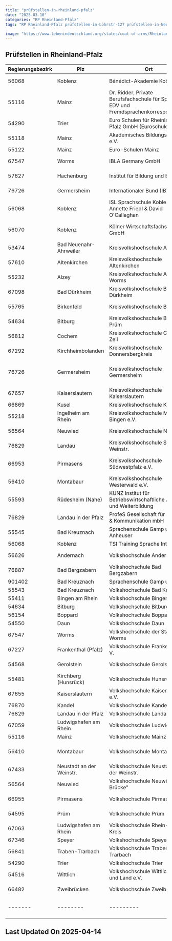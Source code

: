 ```yaml
---
title: "prüfstellen-in-rheinland-pfalz"
date: "2025-03-10"
categories: "RP Rheinland-Pfalz"
tags: "RP Rheinland-Pfalz prüfstellen-in-Löhrstr-127 prüfstellen-in-Neubrunnenstr-8 prüfstellen-in-Nagelstraße-10 prüfstellen-in-Rabanusstraße-5 prüfstellen-in-Wallstr-11 prüfstellen-in-Prinz-Carl-Anlage-3 prüfstellen-in-Adolf-Kolping-Str-3 prüfstellen-in-Glacisstr-9 prüfstellen-in-Rizzastr-35 prüfstellen-in-Kurfürst-Schönborn-Str-55 prüfstellen-in-Wilhelmstraße-23 prüfstellen-in-Rathausstr-12 prüfstellen-in-Theodor-Heuss-Ring-2 prüfstellen-in-Philipp-Fauth-Str-11 prüfstellen-in-Schneewiesenstr-25 prüfstellen-in-Trierer-Str-1 prüfstellen-in-Ravenestr-17 prüfstellen-in-Uhlandstr-2 prüfstellen-in-Ritter-von-Schmauß-StrEcke-Paradeplatz prüfstellen-in-Lauterstr-8 prüfstellen-in-Lehnstr-16 prüfstellen-in-Georg-Rückert-Str-11 prüfstellen-in-Beverwijker-Ring-5 prüfstellen-in-An-der-Kreuzmühle-2 prüfstellen-in-Unterer-Sommerwaldweg-4042 prüfstellen-in-Peter-Altmeier-Platz-1 prüfstellen-in-Am-Schlittweg-8 prüfstellen-in-Max-von-Laue-Str-3 prüfstellen-in-Rüdesheimer-Str-34 prüfstellen-in-Schloßstr-48 prüfstellen-in-Am-Stadtgraben-29 prüfstellen-in-Königstr-61 prüfstellen-in-Hochstraße-11 prüfstellen-in-Kornmarkt-5 prüfstellen-in-Gaustr-20 prüfstellen-in-Rathausplatz-34 prüfstellen-in-Oberstraße-141 prüfstellen-in-Leopoldstr-29 prüfstellen-in-Willy-Brandt-Ring-11 prüfstellen-in-Stephan-Cosacchi-Platz-1 prüfstellen-in-Rathaus-Kyllweg-1 prüfstellen-in-Auf-der-Mauer-8 prüfstellen-in-Kanalstr-3 prüfstellen-in-Hauptstr-61 prüfstellen-in-Maximilianstr-7 prüfstellen-in-Bürgerhof- prüfstellen-in-Karmeliterplatz-1 prüfstellen-in-Konrad-Adenauer-Platz-9 prüfstellen-in-Lindenstraße-15 prüfstellen-in-Heddesdorfer-Str-33 prüfstellen-in-Hans-Sachs-Str-2 prüfstellen-in-Rathaus-Tiergartenstr-54 prüfstellen-in-Europaplatz-5 prüfstellen-in-Bahnhofstr-54 prüfstellen-in-Am-Markt-3 prüfstellen-in-Domfreihof-1b prüfstellen-in-Kurfürstenstr-1 prüfstellen-in-Johann-Schwebel-Str-1 prüfstellen-in-Bénédict-Akademie-Koblenz prüfstellen-in-Dr-Ridder-Private-Berufsfachschule-für-Sprache-EDV-und-Fremdsprachenkorrespondenten prüfstellen-in-Euro-Schulen-für-Rheinland-Pfalz-GmbH-(Euroschulen-Trier) prüfstellen-in-Akademisches-Bildungs-Center-eV prüfstellen-in-Euro-Schulen-Mainz prüfstellen-in-IBLA-Germany-GmbH prüfstellen-in-Institut-für-Bildung-und-Beruf prüfstellen-in-Internationaler-Bund-(IB) prüfstellen-in-ISL-Sprachschule-Koblenz-Annette-Friedl-and-David-OCallaghan prüfstellen-in-Kölner-Wirtschaftsfachschule-GmbH prüfstellen-in-Kreisvolkshochschule-Ahrweiler prüfstellen-in-Kreisvolkshochschule-Altenkirchen prüfstellen-in-Kreisvolkshochschule-Alzey-Worms prüfstellen-in-Kreisvolkshochschule-Bad-Dürkheim prüfstellen-in-Kreisvolkshochschule-Birkenfeld prüfstellen-in-Kreisvolkshochschule-Bitburg-Prüm prüfstellen-in-Kreisvolkshochschule-Cochem-Zell prüfstellen-in-Kreisvolkshochschule-Donnersbergkreis prüfstellen-in-Kreisvolkshochschule-Germersheim prüfstellen-in-Kreisvolkshochschule-Kaiserslautern prüfstellen-in-Kreisvolkshochschule-Kusel prüfstellen-in-Kreisvolkshochschule-Mainz-Bingen-eV prüfstellen-in-Kreisvolkshochschule-Neuwied prüfstellen-in-Kreisvolkshochschule-Südliche-Weinstr prüfstellen-in-Kreisvolkshochschule-Südwestpfalz-eV prüfstellen-in-Kreisvolkshochschule-Westerwald-eV prüfstellen-in-KUNZ-Institut-für-Betriebswirtschaftliche-Aus--und-Weiterbildung prüfstellen-in-ProfeS-Gesellschaft-für-Bildung-and-Kommunikation-mbH prüfstellen-in-Sprachenschule-Gamp-und-Anheuser prüfstellen-in-TSI-Training-Sprache-Integration prüfstellen-in-Volkshochschule-Andernach prüfstellen-in-Volkshochschule-Bad-Bergzabern prüfstellen-in-Sprachenschule-Gamp-und-Léus prüfstellen-in-Volkshochschule-Bad-Kreuznach prüfstellen-in-Volkshochschule-Bingen-eV prüfstellen-in-Volkshochschule-Bitburg prüfstellen-in-Volkshochschule-Boppard prüfstellen-in-Volkshochschule-Daun prüfstellen-in-Volkshochschule-der-Stadt-Worms prüfstellen-in-Volkshochschule-Frankenthal-e-V prüfstellen-in-Volkshochschule-Gerolstein prüfstellen-in-Volkshochschule-Hunsrück prüfstellen-in-Volkshochschule-Kaiserslautern-eV prüfstellen-in-Volkshochschule-Kandel-eV prüfstellen-in-Volkshochschule-Landau prüfstellen-in-Volkshochschule-Ludwigshafen prüfstellen-in-Volkshochschule-Mainz prüfstellen-in-Volkshochschule-Montabaur prüfstellen-in-Volkshochschule-Neustadt-an-der-Weinstr prüfstellen-in-Volkshochschule-Neuwied-Die-Brücke prüfstellen-in-Volkshochschule-Pirmasens prüfstellen-in-Volkshochschule-Prüm prüfstellen-in-Volkshochschule-Rhein-Pfalz-Kreis prüfstellen-in-Volkshochschule-Speyer prüfstellen-in-Volkshochschule-Traben-Trarbach prüfstellen-in-Volkshochschule-Trier prüfstellen-in-Volkshochschule-Wittlich-Stadt-und-Land-eV prüfstellen-in-Volkshochschule-Zweibrücken prüfstellen-in-Koblenz prüfstellen-in-Mainz prüfstellen-in-Trier prüfstellen-in-Worms prüfstellen-in-Hachenburg prüfstellen-in-Germersheim prüfstellen-in-Bad Neuenahr-Ahrweiler prüfstellen-in-Altenkirchen prüfstellen-in-Alzey prüfstellen-in-Bad Dürkheim prüfstellen-in-Birkenfeld prüfstellen-in-Bitburg prüfstellen-in-Cochem prüfstellen-in-Kirchheimbolanden prüfstellen-in-Kaiserslautern prüfstellen-in-Kusel prüfstellen-in-Ingelheim am Rhein prüfstellen-in-Neuwied prüfstellen-in-Landau prüfstellen-in-Pirmasens prüfstellen-in-Montabaur prüfstellen-in-Rüdesheim (Nahe) prüfstellen-in-Landau in der Pfalz prüfstellen-in-Bad Kreuznach prüfstellen-in-Andernach prüfstellen-in-Bad Bergzabern prüfstellen-in-Bingen am Rhein prüfstellen-in-Boppard prüfstellen-in-Daun prüfstellen-in-Frankenthal (Pfalz) prüfstellen-in-Gerolstein prüfstellen-in-Kirchberg (Hunsrück) prüfstellen-in-Kandel prüfstellen-in-Ludwigshafen am Rhein prüfstellen-in-Neustadt an der Weinstr. prüfstellen-in-Prüm prüfstellen-in-Speyer prüfstellen-in-Traben-Trarbach prüfstellen-in-Wittlich prüfstellen-in-Zweibrücken
            "
image: "https://www.lebenindeutschland.org/states/coat-of-arms/Rheinland-Pfalz.svg"
---
```


## Prüfstellen in Rheinland-Pfalz

| Regierungsbezirk | Plz | Ort | Einrichtung | Straße | Telefon | Email |
|-------|--------|---------|---------|---------|---------|---------|
|56068|Koblenz|Bénédict-Akademie Koblenz|Löhrstr. 127|026137654|cburkhardt@benedict-akademie-koblenz.de||
|55116|Mainz|Dr. Ridder, Private Berufsfachschule für Sprache, EDV und Fremdsprachenkorrespondenten|Neubrunnenstr. 8|06131 25210|sekretariat@dr-ridder.de||
|54290|Trier|Euro Schulen für Rheinland-Pfalz GmbH (Euroschulen Trier)|Nagelstraße 10|0651-97561-13|Trier@eso.de||
|55118|Mainz|Akademisches Bildungs-Center e.V.|Rabanusstraße 5|06131-720276|m.cagrici@abc-mainz.de||
|55122|Mainz|Euro-Schulen Mainz|Wallstr. 11|06131-58844-0|info@es.mainz.eso.de||
|67547|Worms|IBLA Germany GmbH|Prinz-Carl-Anlage 3|06241/304149|ibla-germany@web.de||
|57627|Hachenburg|Institut für Bildung und Beruf|Adolf-Kolping-Str. 3|02662-9428146|ibbhachenburg@t-online.de||
|76726|Germersheim|Internationaler Bund (IB)|Glacisstr. 9|07274702535|bz-germersheim@internationaler-bund.de||
|56068|Koblenz|ISL Sprachschule Koblenz Annette Friedl & David O'Callaghan|Rizzastr. 35|0261-98823440|koblenz@isl-sprachschule.de||
|56070|Koblenz|Kölner Wirtschaftsfachschule GmbH|Kurfürst-Schönborn-Str. 55||singerhoff@wifa.de||
|53474|Bad Neuenahr-Ahrweiler|Kreisvolkshochschule Ahrweiler|Wilhelmstraße 23|02641-912339-0|info@kvhs-ahrweiler.de||
|57610|Altenkirchen|Kreisvolkshochschule Altenkirchen|Rathausstr. 12|02681- 812211 |kvhs@kreis-ak.de||
|55232|Alzey|Kreisvolkshochschule Alzey-Worms|Theodor-Heuss-Ring 2|06731-408 6740|kvhs@alzey-worms.de||
|67098|Bad Dürkheim|Kreisvolkshochschule Bad Dürkheim|Philipp-Fauth-Str. 11|06322/961-2402|kvhs@kreis-bad-duerkheim.de||
|55765|Birkenfeld|Kreisvolkshochschule Birkenfeld|Schneewiesenstr. 25|0678-15105|vhs@landkreis-birkenfeld.de||
|54634|Bitburg|Kreisvolkshochschule Bitburg-Prüm|Trierer Str. 1|(0 65 61) 15 13 80|kvhs@bitburg-pruem.de||
|56812|Cochem|Kreisvolkshochschule Cochem-Zell|Ravenestr. 17|02671-61465|kvhs@cochem-zell.de||
|67292|Kirchheimbolanden|Kreisvolkshochschule Donnersbergkreis|Uhlandstr. 2|06352-710-108|kvhs@donnersberg.de||
|76726|Germersheim|Kreisvolkshochschule Germersheim|Ritter von Schmauß-Str./Ecke Paradeplatz|07274 - 53 334|vhs@kreis-germersheim.de||
|67657|Kaiserslautern|Kreisvolkshochschule Kaiserslautern|Lauterstr. 8|0631-7105-395|carola.wuertz@kaiserslautern-kreis.de||
|66869|Kusel|Kreisvolkshochschule Kusel|Lehnstr. 16|06381-917530-10|kvhs@kv-kus.de||
|55218|Ingelheim am Rhein|Kreisvolkshochschule Mainz-Bingen e.V.|Georg-Rückert-Str. 11|06132-/7877100/-7102|info@kvhs-mainz-bingen.de||
|56564|Neuwied|Kreisvolkshochschule Neuwied|Beverwijker Ring 5|02631- 347813|info@kvhs-neuwied.de||
|76829|Landau|Kreisvolkshochschule Südliche Weinstr.|An der Kreuzmühle 2|06341-940188|vhs@suedliche-weinstrasse.de ||
|66953|Pirmasens|Kreisvolkshochschule Südwestpfalz e.V.|Unterer Sommerwaldweg 40/42|06331-809336|info@kvhs-swp.de, f.rossard@lksuedwestpflaz.de||
|56410|Montabaur|Kreisvolkshochschule Westerwald e.V.|Peter-Altmeier-Platz 1|02602-124420|info@vhs-ww.de||
|55593|Rüdesheim (Nahe)|KUNZ Institut für Betriebswirtschaftliche Aus- und Weiterbildung|Am Schlittweg 8|0671-40733|info@kunz-institut.de||
|76829|Landau in der Pfalz|ProfeS Gesellschaft für Bildung & Kommunikation mbH|Max-von-Laue-Str. 3|06341-1414433|info@profes-gmbh.de||
|55545|Bad Kreuznach|Sprachenschule Gamp und Anheuser|Rüdesheimer Str. 34|067143199|kanheuser@web.de||
|56068|Koblenz|TSI Training Sprache Integration|Schloßstr. 48|0261-12714|info@tsi-koblenz.de||
|56626|Andernach|Volkshochschule Andernach|Am Stadtgraben 29|02632-922276|vhs@andernach.de||
|76887|Bad Bergzabern|Volkshochschule Bad Bergzabern|Königstr. 61|06343-9253038|integration@vhs-bergzabern.de||
|901402|Bad Kreuznach|Sprachenschule Gamp und Léus|Hochstraße 11|0178 5343532|SprachenschuleGampundLeus@web.de||
|55543|Bad Kreuznach|Volkshochschule Bad Kreuznach|Kornmarkt 5|0671/800766|vhs@bad-kreuznach.de||
|55411|Bingen am Rhein|Volkshochschule Bingen e.V|Gaustr. 20|06721-991103|service@vhs-bingen.de||
|54634|Bitburg|Volkshochschule Bitburg|Rathausplatz 3/4|06561-6001-241|vhs@bitburg.de||
|56154|Boppard|Volkshochschule Boppard|Oberstraße 141|06742-898866|info@vhs-boppard.de||
|54550|Daun|Volkshochschule Daun|Leopoldstr. 29|(0 65 92) 93 92 15|volkshochschule@stadt-daun.de||
|67547|Worms|Volkshochschule der Stadt Worms|Willy-Brandt-Ring 11|06241/8534256|vhs@worms.de||
|67227|Frankenthal (Pfalz)|Volkshochschule Frankenthal e. V.|Stephan-Cosacchi-Platz 1|06233-349203|info@vhs-ft.de||
|54568|Gerolstein|Volkshochschule Gerolstein|Rathaus, Kyllweg 1,|0659-131166|heike.bowi@gerolstein.de, vhs@gerolstein.de||
|55481|Kirchberg (Hunsrück)|Volkshochschule Hunsrück|Auf der Mauer 8|06763-910-155|vhs@kirchberg-hunsrueck.de, info@kirchberg-hunsrueck.de||
|67655|Kaiserslautern|Volkshochschule Kaiserslautern e.V.|Kanalstr. 3|0631-3625823|info@vhs-kaiserslautern.de||
|76870|Kandel|Volkshochschule Kandel e.V.|Hauptstr. 61|(0 72 75) 9 52 73|vhs.kandel@web.de||
|76829|Landau in der Pfalz|Volkshochschule Landau|Maximilianstr. 7|06341-134992|sigrid.gensheimer@landau.de||
|67059|Ludwigshafen am Rhein|Volkshochschule Ludwigshafen|Bürgerhof |0621-504-2587|Siegbert.Aichele@ludwigshafen.de||
|55116|Mainz|Volkshochschule Mainz|Karmeliterplatz 1|06131/2625-150|vhs@vhs-mainz.de||
|56410|Montabaur|Volkshochschule Montabaur|Konrad-Adenauer-Platz 9|02602-126105|uprobst@montabaur.de||
|67433|Neustadt an der Weinstr.|Volkshochschule Neustadt an der Weinstr.|Lindenstraße 15|06321-855-1877|nicolette.schuster@neustadt.eu||
|56564|Neuwied|Volkshochschule Neuwied "Die Brücke"|Heddesdorfer Str. 33|02631-8025510|anmeldung@vhs-neuwied.de||
|66955|Pirmasens|Volkshochschule Pirmasens|Hans-Sachs-Str. 2|06331-213687|volkshochschule@pirmasens.de||
|54595|Prüm|Volkshochschule Prüm|Rathaus, Tiergartenstr. 54| 0 65 51- 943119|vhs@vg-pruem.de||
|67063|Ludwigshafen am Rhein|Volkshochschule Rhein-Pfalz-Kreis|Europaplatz 5|0621-5909-246|kvhs-geschaeftsstelle@vhs-rpk.de||
|67346|Speyer|Volkshochschule Speyer|Bahnhofstr. 54|06232-106-203|vhs@stadt-speyer.de||
|56841|Traben-Trarbach|Volkshochschule Traben-Trarbach|Am Markt 3|06541-708-28|team@vhs-traben-trarbach.de||
|54290|Trier|Volkshochschule Trier|Domfreihof 1b|0651-718-1437| manuela.zeilinger@trier.de||
|54516|Wittlich|Volkshochschule Wittlich Stadt und Land e.V.|Kurfürstenstr. 1|06571-10739|wfeltes@vg-wittlich-land.de||
|66482|Zweibrücken|Volkshochschule Zweibrücken|Johann-Schwebel-Str. 1|06332-209747|info@vhs-zweibruecken.de||
|-------|--------|---------|---------|---------|---------|---------|


## Last Updated On 2025-04-14